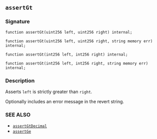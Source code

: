 ## `assertGt`

### Signature

```solidity
function assertGt(uint256 left, uint256 right) internal;
```

```solidity
function assertGt(uint256 left, uint256 right, string memory err) internal;
```

```solidity
function assertGt(int256 left, int256 right) internal;
```

```solidity
function assertGt(int256 left, int256 right, string memory err) internal;
```

### Description

Asserts `left` is strictly greater than `right`.

Optionally includes an error message in the revert string.

### SEE ALSO

- [`assertGtDecimal`](./assertGtDecimal.md)
- [`assertGe`](./assertGe.md)
